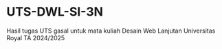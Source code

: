 # UTS-DWL-SI-3N
Hasil tugas UTS gasal untuk mata kuliah Desain Web Lanjutan Universitas Royal TA 2024/2025
